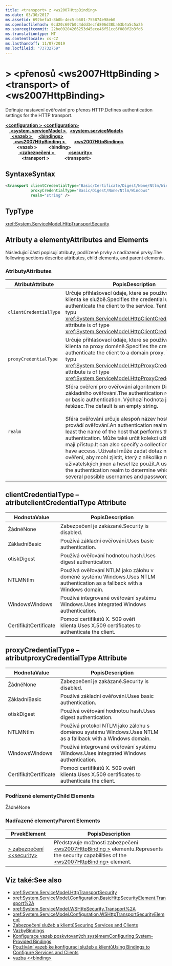```yaml
---
title: <transport> z <ws2007HttpBinding>
ms.date: 03/30/2017
ms.assetid: 692befa3-8b0b-4ec5-b601-755874e98eb0
ms.openlocfilehash: 0cd20c607b0c4ddd3ecfd806d38ba63b4a5c5a25
ms.sourcegitcommit: 22be09204266253d45ece46f51cc6f080f2b3fd6
ms.translationtype: MT
ms.contentlocale: cs-CZ
ms.lasthandoff: 11/07/2019
ms.locfileid: "73732759"
---
```

# <a name="transport-of-ws2007httpbinding"></a><span data-ttu-id="0ff53-102">> \<přenosů \<ws2007HttpBinding ></span><span class="sxs-lookup"><span data-stu-id="0ff53-102">\<transport> of \<ws2007HttpBinding></span></span>
<span data-ttu-id="0ff53-103">Definuje nastavení ověřování pro přenos HTTP.</span><span class="sxs-lookup"><span data-stu-id="0ff53-103">Defines authentication settings for the HTTP transport.</span></span>  
  
<span data-ttu-id="0ff53-104">[ **\<configuration >** ](../configuration-element.md) </span><span class="sxs-lookup"><span data-stu-id="0ff53-104">[**\<configuration>**](../configuration-element.md)</span></span>\
<span data-ttu-id="0ff53-105">&nbsp; &nbsp;[ **\<system. serviceModel >** ](system-servicemodel.md) </span><span class="sxs-lookup"><span data-stu-id="0ff53-105">&nbsp;&nbsp;[**\<system.serviceModel>**](system-servicemodel.md)</span></span>\
<span data-ttu-id="0ff53-106">&nbsp;&nbsp;&nbsp;&nbsp;[ **\<vazeb >** ](bindings.md)</span><span class="sxs-lookup"><span data-stu-id="0ff53-106">&nbsp;&nbsp;&nbsp;&nbsp;[**\<bindings>**](bindings.md)</span></span>\
<span data-ttu-id="0ff53-107">&nbsp;&nbsp;&nbsp;&nbsp;&nbsp;&nbsp;[ **\<ws2007HttpBinding >** ](ws2007httpbinding.md)</span><span class="sxs-lookup"><span data-stu-id="0ff53-107">&nbsp;&nbsp;&nbsp;&nbsp;&nbsp;&nbsp;[**\<ws2007HttpBinding>**](ws2007httpbinding.md)</span></span>\
<span data-ttu-id="0ff53-108">&nbsp;&nbsp;&nbsp;&nbsp;&nbsp;&nbsp;&nbsp;&nbsp; **\<vazeb >** </span><span class="sxs-lookup"><span data-stu-id="0ff53-108">&nbsp;&nbsp;&nbsp;&nbsp;&nbsp;&nbsp;&nbsp;&nbsp;**\<binding>**</span></span>\
<span data-ttu-id="0ff53-109">&nbsp;&nbsp;&nbsp;&nbsp;&nbsp;&nbsp;&nbsp;&nbsp;&nbsp;&nbsp;[ **\<zabezpečení >** ](security-of-ws2007httpbinding.md)</span><span class="sxs-lookup"><span data-stu-id="0ff53-109">&nbsp;&nbsp;&nbsp;&nbsp;&nbsp;&nbsp;&nbsp;&nbsp;&nbsp;&nbsp;[**\<security>**](security-of-ws2007httpbinding.md)</span></span>\
<span data-ttu-id="0ff53-110">&nbsp;&nbsp;&nbsp;&nbsp;&nbsp;&nbsp;&nbsp;&nbsp;&nbsp;&nbsp;&nbsp;&nbsp; **\<transport >**</span><span class="sxs-lookup"><span data-stu-id="0ff53-110">&nbsp;&nbsp;&nbsp;&nbsp;&nbsp;&nbsp;&nbsp;&nbsp;&nbsp;&nbsp;&nbsp;&nbsp;**\<transport>**</span></span>  
  
## <a name="syntax"></a><span data-ttu-id="0ff53-111">Syntaxe</span><span class="sxs-lookup"><span data-stu-id="0ff53-111">Syntax</span></span>  
  
```xml  
<transport clientCredentialType="Basic/Certificate/Digest/None/Ntlm/Windows"
           proxyCredentialType="Basic/Digest/None/Ntlm/Windows"
           realm="string" />
```  
  
## <a name="type"></a><span data-ttu-id="0ff53-112">Typ</span><span class="sxs-lookup"><span data-stu-id="0ff53-112">Type</span></span>  
 <xref:System.ServiceModel.HttpTransportSecurity>  
  
## <a name="attributes-and-elements"></a><span data-ttu-id="0ff53-113">Atributy a elementy</span><span class="sxs-lookup"><span data-stu-id="0ff53-113">Attributes and Elements</span></span>  
 <span data-ttu-id="0ff53-114">Následující části popisují atributy, podřízené prvky a nadřazené prvky.</span><span class="sxs-lookup"><span data-stu-id="0ff53-114">The following sections describe attributes, child elements, and parent elements.</span></span>  
  
### <a name="attributes"></a><span data-ttu-id="0ff53-115">Atributy</span><span class="sxs-lookup"><span data-stu-id="0ff53-115">Attributes</span></span>  
  
|<span data-ttu-id="0ff53-116">Atribut</span><span class="sxs-lookup"><span data-stu-id="0ff53-116">Attribute</span></span>|<span data-ttu-id="0ff53-117">Popis</span><span class="sxs-lookup"><span data-stu-id="0ff53-117">Description</span></span>|  
|---------------|-----------------|  
|`clientCredentialType`|<span data-ttu-id="0ff53-118">Určuje přihlašovací údaje, které se používají k ověření klienta ke službě.</span><span class="sxs-lookup"><span data-stu-id="0ff53-118">Specifies the credential used to authenticate the client to the service.</span></span> <span data-ttu-id="0ff53-119">Tento atribut je typu <xref:System.ServiceModel.HttpClientCredentialType>.</span><span class="sxs-lookup"><span data-stu-id="0ff53-119">This attribute is of type <xref:System.ServiceModel.HttpClientCredentialType>.</span></span>|  
|`proxyCredentialType`|<span data-ttu-id="0ff53-120">Určuje přihlašovací údaje, které se používají k ověření klienta na proxy doméně.</span><span class="sxs-lookup"><span data-stu-id="0ff53-120">Specifies the credential used to authenticate the client to a domain proxy.</span></span> <span data-ttu-id="0ff53-121">Tento atribut je typu <xref:System.ServiceModel.HttpProxyCredentialType>.</span><span class="sxs-lookup"><span data-stu-id="0ff53-121">This attribute is of type <xref:System.ServiceModel.HttpProxyCredentialType>.</span></span>|  
|`realm`|<span data-ttu-id="0ff53-122">Sféra ověření pro ověřování algoritmem Digest nebo základního ověřování.</span><span class="sxs-lookup"><span data-stu-id="0ff53-122">The authentication realm for digest or basic authentication.</span></span> <span data-ttu-id="0ff53-123">Výchozí hodnota je prázdný řetězec.</span><span class="sxs-lookup"><span data-stu-id="0ff53-123">The default is an empty string.</span></span><br /><br /> <span data-ttu-id="0ff53-124">Sféra ověřování určuje alespoň název hostitele, který provádí ověřování.</span><span class="sxs-lookup"><span data-stu-id="0ff53-124">An authentication realm specifies at least the name of the host that performs the authentication.</span></span> <span data-ttu-id="0ff53-125">Může také určit kolekci uživatelů, kteří mají přístup.</span><span class="sxs-lookup"><span data-stu-id="0ff53-125">It can also specify a collection of users who have access.</span></span> <span data-ttu-id="0ff53-126">Uživatel může zadat dotaz na sféru ověření, aby mohl zjistit, který z několika možných uživatelských jmen a hesel lze použít.</span><span class="sxs-lookup"><span data-stu-id="0ff53-126">A user can query the authentication realm to determine which one of the several possible usernames and passwords can be used.</span></span>|  
  
## <a name="clientcredentialtype-attribute"></a><span data-ttu-id="0ff53-127">clientCredentialType – atribut</span><span class="sxs-lookup"><span data-stu-id="0ff53-127">clientCredentialType Attribute</span></span>  
  
|<span data-ttu-id="0ff53-128">Hodnota</span><span class="sxs-lookup"><span data-stu-id="0ff53-128">Value</span></span>|<span data-ttu-id="0ff53-129">Popis</span><span class="sxs-lookup"><span data-stu-id="0ff53-129">Description</span></span>|  
|-----------|-----------------|  
|<span data-ttu-id="0ff53-130">Žádné</span><span class="sxs-lookup"><span data-stu-id="0ff53-130">None</span></span>|<span data-ttu-id="0ff53-131">Zabezpečení je zakázané.</span><span class="sxs-lookup"><span data-stu-id="0ff53-131">Security is disabled.</span></span>|  
|<span data-ttu-id="0ff53-132">Základní</span><span class="sxs-lookup"><span data-stu-id="0ff53-132">Basic</span></span>|<span data-ttu-id="0ff53-133">Používá základní ověřování.</span><span class="sxs-lookup"><span data-stu-id="0ff53-133">Uses basic authentication.</span></span>|  
|<span data-ttu-id="0ff53-134">otisk</span><span class="sxs-lookup"><span data-stu-id="0ff53-134">Digest</span></span>|<span data-ttu-id="0ff53-135">Používá ověřování hodnotou hash.</span><span class="sxs-lookup"><span data-stu-id="0ff53-135">Uses digest authentication.</span></span>|  
|<span data-ttu-id="0ff53-136">NTLM</span><span class="sxs-lookup"><span data-stu-id="0ff53-136">Ntlm</span></span>|<span data-ttu-id="0ff53-137">Používá ověřování NTLM jako zálohu v doméně systému Windows.</span><span class="sxs-lookup"><span data-stu-id="0ff53-137">Uses NTLM authentication as a fallback with a Windows domain.</span></span>|  
|<span data-ttu-id="0ff53-138">Windows</span><span class="sxs-lookup"><span data-stu-id="0ff53-138">Windows</span></span>|<span data-ttu-id="0ff53-139">Používá integrované ověřování systému Windows.</span><span class="sxs-lookup"><span data-stu-id="0ff53-139">Uses integrated Windows authentication.</span></span>|  
|<span data-ttu-id="0ff53-140">Certifikát</span><span class="sxs-lookup"><span data-stu-id="0ff53-140">Certificate</span></span>|<span data-ttu-id="0ff53-141">Pomocí certifikátů X. 509 ověří klienta.</span><span class="sxs-lookup"><span data-stu-id="0ff53-141">Uses X.509 certificates to authenticate the client.</span></span>|  
  
## <a name="proxycredentialtype-attribute"></a><span data-ttu-id="0ff53-142">proxyCredentialType – atribut</span><span class="sxs-lookup"><span data-stu-id="0ff53-142">proxyCredentialType Attribute</span></span>  
  
|<span data-ttu-id="0ff53-143">Hodnota</span><span class="sxs-lookup"><span data-stu-id="0ff53-143">Value</span></span>|<span data-ttu-id="0ff53-144">Popis</span><span class="sxs-lookup"><span data-stu-id="0ff53-144">Description</span></span>|  
|-----------|-----------------|  
|<span data-ttu-id="0ff53-145">Žádné</span><span class="sxs-lookup"><span data-stu-id="0ff53-145">None</span></span>|<span data-ttu-id="0ff53-146">Zabezpečení je zakázané.</span><span class="sxs-lookup"><span data-stu-id="0ff53-146">Security is disabled.</span></span>|  
|<span data-ttu-id="0ff53-147">Základní</span><span class="sxs-lookup"><span data-stu-id="0ff53-147">Basic</span></span>|<span data-ttu-id="0ff53-148">Používá základní ověřování.</span><span class="sxs-lookup"><span data-stu-id="0ff53-148">Uses basic authentication.</span></span>|  
|<span data-ttu-id="0ff53-149">otisk</span><span class="sxs-lookup"><span data-stu-id="0ff53-149">Digest</span></span>|<span data-ttu-id="0ff53-150">Používá ověřování hodnotou hash.</span><span class="sxs-lookup"><span data-stu-id="0ff53-150">Uses digest authentication.</span></span>|  
|<span data-ttu-id="0ff53-151">NTLM</span><span class="sxs-lookup"><span data-stu-id="0ff53-151">Ntlm</span></span>|<span data-ttu-id="0ff53-152">Používá protokol NTLM jako zálohu s doménou systému Windows.</span><span class="sxs-lookup"><span data-stu-id="0ff53-152">Uses NTLM as a fallback with a Windows domain.</span></span>|  
|<span data-ttu-id="0ff53-153">Windows</span><span class="sxs-lookup"><span data-stu-id="0ff53-153">Windows</span></span>|<span data-ttu-id="0ff53-154">Používá integrované ověřování systému Windows.</span><span class="sxs-lookup"><span data-stu-id="0ff53-154">Uses integrated Windows authentication.</span></span>|  
|<span data-ttu-id="0ff53-155">Certifikát</span><span class="sxs-lookup"><span data-stu-id="0ff53-155">Certificate</span></span>|<span data-ttu-id="0ff53-156">Pomocí certifikátů X. 509 ověří klienta.</span><span class="sxs-lookup"><span data-stu-id="0ff53-156">Uses X.509 certificates to authenticate the client.</span></span>|  
  
### <a name="child-elements"></a><span data-ttu-id="0ff53-157">Podřízené elementy</span><span class="sxs-lookup"><span data-stu-id="0ff53-157">Child Elements</span></span>  
 <span data-ttu-id="0ff53-158">Žádné</span><span class="sxs-lookup"><span data-stu-id="0ff53-158">None</span></span>  
  
### <a name="parent-elements"></a><span data-ttu-id="0ff53-159">Nadřazené elementy</span><span class="sxs-lookup"><span data-stu-id="0ff53-159">Parent Elements</span></span>  
  
|<span data-ttu-id="0ff53-160">Prvek</span><span class="sxs-lookup"><span data-stu-id="0ff53-160">Element</span></span>|<span data-ttu-id="0ff53-161">Popis</span><span class="sxs-lookup"><span data-stu-id="0ff53-161">Description</span></span>|  
|-------------|-----------------|  
|[<span data-ttu-id="0ff53-162">> zabezpečení \<</span><span class="sxs-lookup"><span data-stu-id="0ff53-162">\<security></span></span>](security-of-ws2007httpbinding.md)|<span data-ttu-id="0ff53-163">Představuje možnosti zabezpečení [\<ws2007HttpBinding >](ws2007httpbinding.md) elementu.</span><span class="sxs-lookup"><span data-stu-id="0ff53-163">Represents the security capabilities of the [\<ws2007HttpBinding>](ws2007httpbinding.md) element.</span></span>|  
  
## <a name="see-also"></a><span data-ttu-id="0ff53-164">Viz také:</span><span class="sxs-lookup"><span data-stu-id="0ff53-164">See also</span></span>

- <xref:System.ServiceModel.HttpTransportSecurity>
- <xref:System.ServiceModel.Configuration.BasicHttpSecurityElement.Transport%2A>
- <xref:System.ServiceModel.WSHttpSecurity.Transport%2A>
- <xref:System.ServiceModel.Configuration.WSHttpTransportSecurityElement>
- [<span data-ttu-id="0ff53-165">Zabezpečení služeb a klientů</span><span class="sxs-lookup"><span data-stu-id="0ff53-165">Securing Services and Clients</span></span>](../../../wcf/feature-details/securing-services-and-clients.md)
- [<span data-ttu-id="0ff53-166">Vazby</span><span class="sxs-lookup"><span data-stu-id="0ff53-166">Bindings</span></span>](../../../wcf/bindings.md)
- [<span data-ttu-id="0ff53-167">Konfigurace vazeb poskytovaných systémem</span><span class="sxs-lookup"><span data-stu-id="0ff53-167">Configuring System-Provided Bindings</span></span>](../../../wcf/feature-details/configuring-system-provided-bindings.md)
- [<span data-ttu-id="0ff53-168">Používání vazeb ke konfiguraci služeb a klientů</span><span class="sxs-lookup"><span data-stu-id="0ff53-168">Using Bindings to Configure Services and Clients</span></span>](../../../wcf/using-bindings-to-configure-services-and-clients.md)
- [<span data-ttu-id="0ff53-169">vazba \<</span><span class="sxs-lookup"><span data-stu-id="0ff53-169">\<binding></span></span>](bindings.md)

